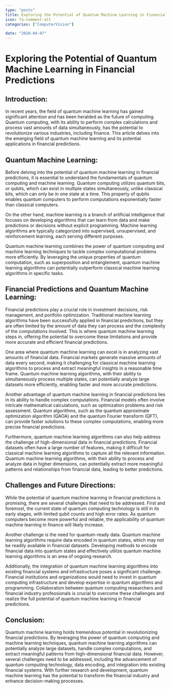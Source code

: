 ```yaml
---
type: "posts"
title: Exploring the Potential of Quantum Machine Learning in Financial Predictions
icon: fa-comment-alt
categories: ["ComputerVision"]

date: "2020-04-07"
---
```




# Exploring the Potential of Quantum Machine Learning in Financial Predictions

## Introduction:
In recent years, the field of quantum machine learning has gained significant attention and has been heralded as the future of computing. Quantum computing, with its ability to perform complex calculations and process vast amounts of data simultaneously, has the potential to revolutionize various industries, including finance. This article delves into the emerging field of quantum machine learning and its potential applications in financial predictions.

## Quantum Machine Learning:
Before delving into the potential of quantum machine learning in financial predictions, it is essential to understand the fundamentals of quantum computing and machine learning. Quantum computing utilizes quantum bits, or qubits, which can exist in multiple states simultaneously, unlike classical bits, which can only be in one state at a time. This property of qubits enables quantum computers to perform computations exponentially faster than classical computers.

On the other hand, machine learning is a branch of artificial intelligence that focuses on developing algorithms that can learn from data and make predictions or decisions without explicit programming. Machine learning algorithms are typically categorized into supervised, unsupervised, and reinforcement learning, each serving different purposes.

Quantum machine learning combines the power of quantum computing and machine learning techniques to tackle complex computational problems more efficiently. By leveraging the unique properties of quantum computation, such as superposition and entanglement, quantum machine learning algorithms can potentially outperform classical machine learning algorithms in specific tasks.

## Financial Predictions and Quantum Machine Learning:
Financial predictions play a crucial role in investment decisions, risk management, and portfolio optimization. Traditional machine learning algorithms have been successfully applied in financial predictions, but they are often limited by the amount of data they can process and the complexity of the computations involved. This is where quantum machine learning steps in, offering the potential to overcome these limitations and provide more accurate and efficient financial predictions.

One area where quantum machine learning can excel is in analyzing vast amounts of financial data. Financial markets generate massive amounts of data every second, making it challenging for classical machine learning algorithms to process and extract meaningful insights in a reasonable time frame. Quantum machine learning algorithms, with their ability to simultaneously process multiple states, can potentially analyze large datasets more efficiently, enabling faster and more accurate predictions.

Another advantage of quantum machine learning in financial predictions lies in its ability to handle complex computations. Financial models often involve intricate mathematical calculations, such as optimization problems and risk assessment. Quantum algorithms, such as the quantum approximate optimization algorithm (QAOA) and the quantum Fourier transform (QFT), can provide faster solutions to these complex computations, enabling more precise financial predictions.

Furthermore, quantum machine learning algorithms can also help address the challenge of high-dimensional data in financial predictions. Financial datasets often have a large number of features, making it difficult for classical machine learning algorithms to capture all the relevant information. Quantum machine learning algorithms, with their ability to process and analyze data in higher dimensions, can potentially extract more meaningful patterns and relationships from financial data, leading to better predictions.

## Challenges and Future Directions:
While the potential of quantum machine learning in financial predictions is promising, there are several challenges that need to be addressed. First and foremost, the current state of quantum computing technology is still in its early stages, with limited qubit counts and high error rates. As quantum computers become more powerful and reliable, the applicability of quantum machine learning in finance will likely increase.

Another challenge is the need for quantum-ready data. Quantum machine learning algorithms require data encoded in quantum states, which may not be readily available in financial datasets. Developing methods to encode financial data into quantum states and effectively utilize quantum machine learning algorithms is an area of ongoing research.

Additionally, the integration of quantum machine learning algorithms into existing financial systems and infrastructure poses a significant challenge. Financial institutions and organizations would need to invest in quantum computing infrastructure and develop expertise in quantum algorithms and programming. Collaboration between quantum computing researchers and financial industry professionals is crucial to overcome these challenges and realize the full potential of quantum machine learning in financial predictions.

## Conclusion:
Quantum machine learning holds tremendous potential in revolutionizing financial predictions. By leveraging the power of quantum computing and machine learning techniques, quantum machine learning algorithms can potentially analyze large datasets, handle complex computations, and extract meaningful patterns from high-dimensional financial data. However, several challenges need to be addressed, including the advancement of quantum computing technology, data encoding, and integration into existing financial systems. With further research and development, quantum machine learning has the potential to transform the financial industry and enhance decision-making processes.